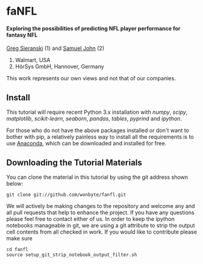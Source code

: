 # faNFL

#### Exploring the possibilities of predicting NFL player performance for fantasy NFL

[Greg Sieranski](http://wonbyte.com) (1) and [Samuel John](http://samueljohn.de) (2)

1.  Walmart, USA
2.  HörSys GmbH, Hannover, Germany

This work represents our own views and not that of our companies.

## Install
This tutorial will require recent Python 3.x installation with *numpy*, *scipy*,
*matplotlib*, *scikit-learn*, *seaborn*, *pandas*, *tables*, *pyprind* and *ipython*.

For those who do not have the above packages installed or don't want to bother
with pip, a relatively painless way to install all the requirements is to use
[Anaconda](http://www.continuum.io/downloads#py34 "Anaconda"), which can be
downloaded and installed for free.

## Downloading the Tutorial Materials
You can clone the material in this tutorial by using the git address shown below:

    git clone git://github.com/wonbyte/fanfl.git

We will actively be making changes to the repository and welcome any and all pull requests
that help to enhance the project. If you have any questions please feel free to contact either of
us. In order to keep the ipython notebooks manageable in git, we are using a git attribute to strip
the output cell contents from all checked in work. If you would like to contribute please make sure 
    
    cd fanfl
    source setup_git_strip_notebook_output_filter.sh


